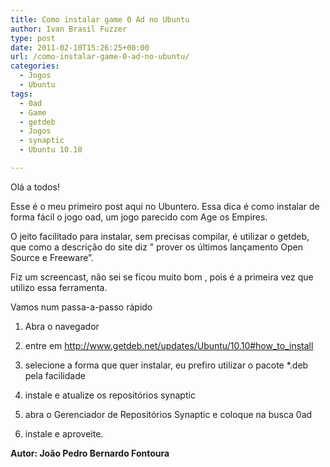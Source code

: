 ```yaml
---
title: Como instalar game 0 Ad no Ubuntu
author: Ivan Brasil Fuzzer
type: post
date: 2011-02-10T15:26:25+00:00
url: /como-instalar-game-0-ad-no-ubuntu/
categories:
  - Jogos
  - Ubuntu
tags:
  - 0ad
  - Game
  - getdeb
  - Jogos
  - synaptic
  - Ubuntu 10.10

---
```

Olá a todos!

Esse é o meu primeiro post aqui no Ubuntero. Essa dica é como instalar de forma fácil o jogo oad, um jogo parecido com Age os Empires.

O jeito facilitado para instalar, sem precisas compilar, é utilizar o getdeb, que como a descrição do site diz &#8221; prover os últimos lançamento Open Source e Freeware&#8221;.

Fiz um screencast, não sei se ficou muito bom , pois é a primeira vez que utilizo essa ferramenta.

Vamos num passa-a-passo rápido

1. Abra o navegador

2. entre em <a title="getdeb" href="http://www.getdeb.net/updates/Ubuntu/10.10#how_to_install" target="_blank">http://www.getdeb.net/updates/Ubuntu/10.10#how_to_install</a>

3. selecione a forma que quer instalar, eu prefiro utilizar o pacote *.deb pela facilidade

4. instale e atualize os repositórios synaptic

5. abra o Gerenciador de Repositórios Synaptic e coloque na busca 0ad

6. instale e aproveite.

<p style="text-align: center;">
</p>

<p style="text-align: left;">
  <strong>Autor: João Pedro Bernardo Fontoura</strong>
</p>
